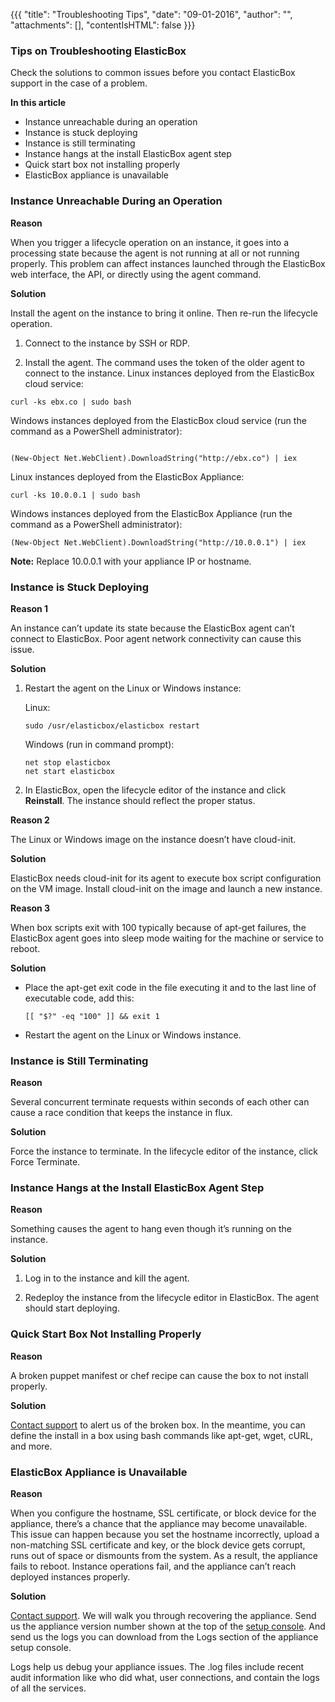 {{{
"title": "Troubleshooting Tips",
"date": "09-01-2016",
"author": "",
"attachments": [],
"contentIsHTML": false
}}}

### Tips on Troubleshooting ElasticBox

Check the solutions to common issues before you contact ElasticBox support in the case of a problem.

**In this article**
* Instance unreachable during an operation
* Instance is stuck deploying
* Instance is still terminating
* Instance hangs at the install ElasticBox agent step
* Quick start box not installing properly
* ElasticBox appliance is unavailable

### Instance Unreachable During an Operation

**Reason**

When you trigger a lifecycle operation on an instance, it goes into a processing state because the agent is not running at all or not running properly. This problem can affect instances launched through the ElasticBox web interface, the API, or directly using the agent command.

**Solution**

Install the agent on the instance to bring it online. Then re-run the lifecycle operation.

1. Connect to the instance by SSH or RDP.

2. Install the agent. The command uses the token of the older agent to connect to the instance.
Linux instances deployed from the ElasticBox cloud service:

```
curl -ks ebx.co | sudo bash
```
Windows instances deployed from the ElasticBox cloud service (run the command as a PowerShell administrator):

```

(New-Object Net.WebClient).DownloadString("http://ebx.co") | iex

```

Linux instances deployed from the ElasticBox Appliance:

```
curl -ks 10.0.0.1 | sudo bash
```

Windows instances deployed from the ElasticBox Appliance (run the command as a PowerShell administrator):

```
(New-Object Net.WebClient).DownloadString("http://10.0.0.1") | iex

```

**Note:** Replace 10.0.0.1 with your appliance IP or hostname.

### Instance is Stuck Deploying

**Reason 1**

An instance can’t update its state because the ElasticBox agent can’t connect to ElasticBox. Poor agent network connectivity can cause this issue.

**Solution**

1. Restart the agent on the Linux or Windows instance:

   Linux:

   ```
   sudo /usr/elasticbox/elasticbox restart
   ```

   Windows (run in command prompt):

   ```
   net stop elasticbox
   net start elasticbox
   ```

2. In ElasticBox, open the lifecycle editor of the instance and click **Reinstall**. The instance should reflect the proper status.

**Reason 2**

The Linux or Windows image on the instance doesn’t have cloud-init.

**Solution**

ElasticBox needs cloud-init for its agent to execute box script configuration on the VM image. Install cloud-init on the image and launch a new instance.

**Reason 3**

When box scripts exit with 100 typically because of apt-get failures, the ElasticBox agent goes into sleep mode waiting for the machine or service to reboot.

**Solution**

* Place the apt-get exit code in the file executing it and to the last line of executable code, add this:

   ```
   [[ "$?" -eq "100" ]] && exit 1
   ```

* Restart the agent on the Linux or Windows instance.

### Instance is Still Terminating

**Reason**

Several concurrent terminate requests within seconds of each other can cause a race condition that keeps the instance in flux.

**Solution**

Force the instance to terminate. In the lifecycle editor of the instance, click Force Terminate.

### Instance Hangs at the Install ElasticBox Agent Step

**Reason**

Something causes the agent to hang even though it’s running on the instance.

**Solution**

1. Log in to the instance and kill the agent.

2. Redeploy the instance from the lifecycle editor in ElasticBox. The agent should start deploying.

### Quick Start Box Not Installing Properly

**Reason**

A broken puppet manifest or chef recipe can cause the box to not install properly.

**Solution**

[Contact support](mailto:support@elasticbox.com) to alert us of the broken box. In the meantime, you can define the install in a box using bash commands like apt-get, wget, cURL, and more.

### ElasticBox Appliance is Unavailable

**Reason**

When you configure the hostname, SSL certificate, or block device for the appliance, there’s a chance that the appliance may become unavailable. This issue can happen because you set the hostname incorrectly, upload a non-matching SSL certificate and key, or the block device gets corrupt, runs out of space or dismounts from the system. As a result, the appliance fails to reboot. Instance operations fail, and the appliance can’t reach deployed instances properly.

**Solution**

[Contact support](mailto:support@elasticbox.com). We will walk you through recovering the appliance. Send us the appliance version number shown at the top of the [setup console](./appliance-initialsetup.md). And send us the logs you can download from the Logs section of the appliance setup console.

Logs help us debug your appliance issues. The .log files include recent audit information like who did what, user connections, and contain the logs of all the services.
